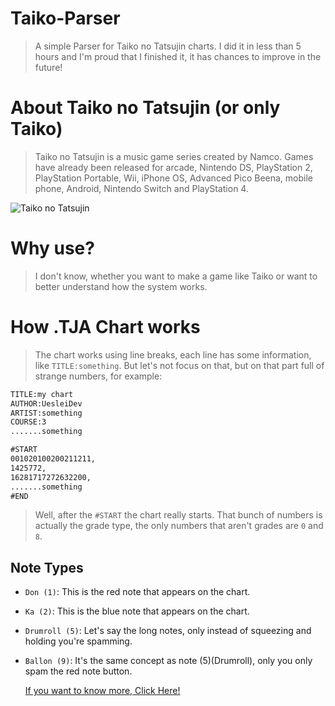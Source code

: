 
# Taiko-Parser
> A simple Parser for Taiko no Tatsujin charts. I did it in less than 5 hours and I'm proud that I finished it, it has chances to improve in the future!

# About Taiko no Tatsujin (or only Taiko)
> Taiko no Tatsujin is a music game series created by Namco. Games have already been released for arcade, Nintendo DS, PlayStation 2, PlayStation Portable, Wii, iPhone OS, Advanced Pico Beena, mobile phone, Android, Nintendo Switch and PlayStation 4.

![Taiko no Tatsujin](https://encrypted-tbn0.gstatic.com/images?q=tbn:ANd9GcTaSLO7NPkIMl_i3g8ISjP8vMWR06ncgwEDdcZrgD0gjJPZMkcLS6EDclc&s=10)

# Why use?
> I don't know, whether you want to make a game like Taiko or want to better understand how the system works.

# How .TJA Chart works
> The chart works using line breaks, each line has some information, like `TITLE:something`. But let's not focus on that, but on that part full of strange numbers, for example:
```xml
TITLE:my chart
AUTHOR:UesleiDev
ARTIST:something
COURSE:3
.......something

#START
001020100200211211,
1425772,
16281717272632200,
.......something
#END
```

> Well, after the `#START` the chart really starts. That bunch of numbers is actually the grade type, the only numbers that aren't grades are `0` and `8`.

## Note Types
- `Don (1)`: This is the red note that appears on the chart.
- `Ka (2)`: This is the blue note that appears on the chart.
- `Drumroll (5)`: Let's say the long notes, only instead of squeezing and holding you're spamming.
- `Ballon (9)`: It's the same concept as note (5)(Drumroll), only you only spam the red note button.

  [If you want to know more, Click Here!](https://github.com/bui/taiko-web/wiki/TJA-format)
